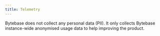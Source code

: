 ```yaml
---
title: Telemetry
---
```


Bytebase does not collect any personal data (PII). It only collects Bytebase instance-wide anonymised usage data to help improving the product.
